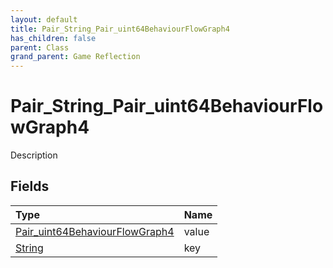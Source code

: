 ```yaml
---
layout: default
title: Pair_String_Pair_uint64BehaviourFlowGraph4
has_children: false
parent: Class
grand_parent: Game Reflection
---
```

# Pair_String_Pair_uint64BehaviourFlowGraph4
Description 

## Fields

| Type | Name |
|:-------------|:--------------|
| [Pair_uint64BehaviourFlowGraph4](/docs/game-reflection/classes/pair_uint64_behaviour_flow_graph4) | value |
| [String](/docs/game-reflection/components/string) | key |

